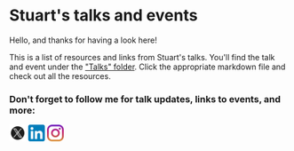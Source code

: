 # Stuart's talks and events

Hello, and thanks for having a look here!

This is a list of resources and links from Stuart's talks. You'll find the talk and event under the ["Talks" folder](https://github.com/stuartvdlee/TalksandEvents/tree/main/Talks). Click the appropriate markdown file and check out all the resources.

### Don't forget to follow me for talk updates, links to events, and more:

<p align="left">
<a href="https://twitter.com/StuartvdLee" target="blank"><img align="center" src="https://github.com/StuartvdLee/StuartvdLee/blob/main/Socials/XLogo.jpeg" alt="" height="30" /></a> 
<a href="https://www.linkedin.com/in/stuartvdlee" target="blank"><img align="center" src="https://github.com/StuartvdLee/StuartvdLee/blob/main/Socials/LinkedInLogo.png" alt="" height="30" /></a>
<a href="https://www.instagram.com/stuartvdl/" target="blank"><img align="center" src="https://github.com/StuartvdLee/StuartvdLee/blob/main/Socials/InstagramLogo.png" alt="" height="30" /></a>
</p>